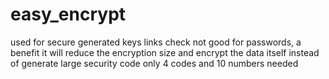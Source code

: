 # easy_encrypt
used for secure generated keys links check not good for passwords, a benefit it will reduce the encryption size and encrypt the data itself instead of generate large security code only 4 codes and 10 numbers needed
